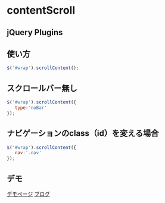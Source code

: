 # contentScroll

## jQuery Plugins

## 使い方
```javascript
$('#wrap').scrollContent();
```

## スクロールバー無し
```javascript
$('#wrap').scrollContent({
   type:'noBar'
});
```
## ナビゲーションのclass（id）を変える場合
```javascript
$('#wrap').scrollContent({
   nav:'.nav'
});
```

## デモ
[デモページ](http://webdrawer.net/sample/js/contentScroll/index.html)
[ブログ](http://webdrawer.net/javascript/contentscroll.html)
